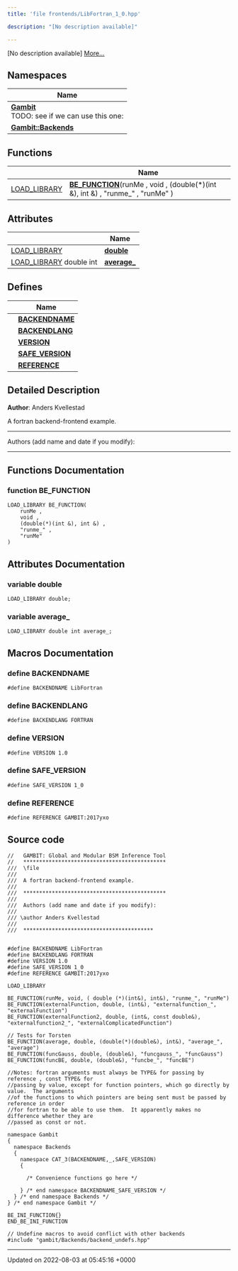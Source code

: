 ```yaml
---
title: 'file frontends/LibFortran_1_0.hpp'

description: "[No description available]"

---
```







[No description available] [More...](#detailed-description)

## Namespaces

| Name           |
| -------------- |
| **[Gambit](/documentation/code/darkbit/namespaces/namespacegambit/)** <br>TODO: see if we can use this one:  |
| **[Gambit::Backends](/documentation/code/darkbit/namespaces/namespacegambit_1_1backends/)**  |

## Functions

|                | Name           |
| -------------- | -------------- |
| [LOAD_LIBRARY](/documentation/code/darkbit/files/frontend__macros_8hpp/#define-load-library) | **[BE_FUNCTION](/documentation/code/darkbit/files/libfortran__1__0_8hpp/#function-be-function)**(runMe , void , (double(*)(int &), int &) , "runme_" , "runMe" ) |

## Attributes

|                | Name           |
| -------------- | -------------- |
| [LOAD_LIBRARY](/documentation/code/darkbit/files/frontend__macros_8hpp/#define-load-library) | **[double](/documentation/code/darkbit/files/libfortran__1__0_8hpp/#variable-double)**  |
| [LOAD_LIBRARY](/documentation/code/darkbit/files/frontend__macros_8hpp/#define-load-library) double int | **[average_](/documentation/code/darkbit/files/libfortran__1__0_8hpp/#variable-average-)**  |

## Defines

|                | Name           |
| -------------- | -------------- |
|  | **[BACKENDNAME](/documentation/code/darkbit/files/libfortran__1__0_8hpp/#define-backendname)**  |
|  | **[BACKENDLANG](/documentation/code/darkbit/files/libfortran__1__0_8hpp/#define-backendlang)**  |
|  | **[VERSION](/documentation/code/darkbit/files/libfortran__1__0_8hpp/#define-version)**  |
|  | **[SAFE_VERSION](/documentation/code/darkbit/files/libfortran__1__0_8hpp/#define-safe-version)**  |
|  | **[REFERENCE](/documentation/code/darkbit/files/libfortran__1__0_8hpp/#define-reference)**  |

## Detailed Description


**Author**: Anders Kvellestad

A fortran backend-frontend example.



------------------

Authors (add name and date if you modify):



------------------


## Functions Documentation

### function BE_FUNCTION

```
LOAD_LIBRARY BE_FUNCTION(
    runMe ,
    void ,
    (double(*)(int &), int &) ,
    "runme_" ,
    "runMe" 
)
```



## Attributes Documentation

### variable double

```
LOAD_LIBRARY double;
```


### variable average_

```
LOAD_LIBRARY double int average_;
```



## Macros Documentation

### define BACKENDNAME

```
#define BACKENDNAME LibFortran
```


### define BACKENDLANG

```
#define BACKENDLANG FORTRAN
```


### define VERSION

```
#define VERSION 1.0
```


### define SAFE_VERSION

```
#define SAFE_VERSION 1_0
```


### define REFERENCE

```
#define REFERENCE GAMBIT:2017yxo
```


## Source code

```
//   GAMBIT: Global and Modular BSM Inference Tool
//   *********************************************
///  \file
///
///  A fortran backend-frontend example.
///
///  *********************************************
///
///  Authors (add name and date if you modify):
///
/// \author Anders Kvellestad
///
///  *****************************************


#define BACKENDNAME LibFortran
#define BACKENDLANG FORTRAN
#define VERSION 1.0
#define SAFE_VERSION 1_0
#define REFERENCE GAMBIT:2017yxo

LOAD_LIBRARY

BE_FUNCTION(runMe, void, ( double (*)(int&), int&), "runme_", "runMe")
BE_FUNCTION(externalFunction, double, (int&), "externalfunction_", "externalFunction")
BE_FUNCTION(externalFunction2, double, (int&, const double&), "externalfunction2_", "externalComplicatedFunction")

// Tests for Torsten
BE_FUNCTION(average, double, (double(*)(double&), int&), "average_", "average")
BE_FUNCTION(funcGauss, double, (double&), "funcgauss_", "funcGauss")
BE_FUNCTION(funcBE, double, (double&), "funcbe_", "funcBE")

//Notes: fortran arguments must always be TYPE& for passing by reference , const TYPE& for
//passing by value, except for function pointers, which go directly by value.  The arguments
//of the functions to which pointers are being sent must be passed by reference in order
//for fortran to be able to use them.  It apparently makes no difference whether they are
//passed as const or not.

namespace Gambit
{
  namespace Backends
  {
    namespace CAT_3(BACKENDNAME,_,SAFE_VERSION)
    {

      /* Convenience functions go here */

    } /* end namespace BACKENDNAME_SAFE_VERSION */
  } /* end namespace Backends */
} /* end namespace Gambit */

BE_INI_FUNCTION{}
END_BE_INI_FUNCTION

// Undefine macros to avoid conflict with other backends
#include "gambit/Backends/backend_undefs.hpp"
```


-------------------------------

Updated on 2022-08-03 at 05:45:16 +0000
